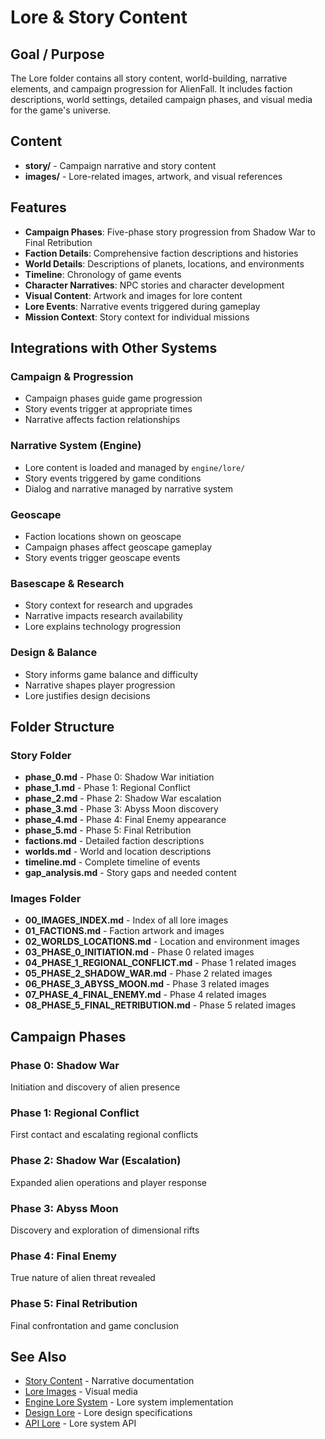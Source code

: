 # Lore & Story Content

## Goal / Purpose

The Lore folder contains all story content, world-building, narrative elements, and campaign progression for AlienFall. It includes faction descriptions, world settings, detailed campaign phases, and visual media for the game's universe.

## Content

- **story/** - Campaign narrative and story content
- **images/** - Lore-related images, artwork, and visual references

## Features

- **Campaign Phases**: Five-phase story progression from Shadow War to Final Retribution
- **Faction Details**: Comprehensive faction descriptions and histories
- **World Details**: Descriptions of planets, locations, and environments
- **Timeline**: Chronology of game events
- **Character Narratives**: NPC stories and character development
- **Visual Content**: Artwork and images for lore content
- **Lore Events**: Narrative events triggered during gameplay
- **Mission Context**: Story context for individual missions

## Integrations with Other Systems

### Campaign & Progression
- Campaign phases guide game progression
- Story events trigger at appropriate times
- Narrative affects faction relationships

### Narrative System (Engine)
- Lore content is loaded and managed by `engine/lore/`
- Story events triggered by game conditions
- Dialog and narrative managed by narrative system

### Geoscape
- Faction locations shown on geoscape
- Campaign phases affect geoscape gameplay
- Story events trigger geoscape events

### Basescape & Research
- Story context for research and upgrades
- Narrative impacts research availability
- Lore explains technology progression

### Design & Balance
- Story informs game balance and difficulty
- Narrative shapes player progression
- Lore justifies design decisions

## Folder Structure

### Story Folder
- **phase_0.md** - Phase 0: Shadow War initiation
- **phase_1.md** - Phase 1: Regional Conflict
- **phase_2.md** - Phase 2: Shadow War escalation
- **phase_3.md** - Phase 3: Abyss Moon discovery
- **phase_4.md** - Phase 4: Final Enemy appearance
- **phase_5.md** - Phase 5: Final Retribution
- **factions.md** - Detailed faction descriptions
- **worlds.md** - World and location descriptions
- **timeline.md** - Complete timeline of events
- **gap_analysis.md** - Story gaps and needed content

### Images Folder
- **00_IMAGES_INDEX.md** - Index of all lore images
- **01_FACTIONS.md** - Faction artwork and images
- **02_WORLDS_LOCATIONS.md** - Location and environment images
- **03_PHASE_0_INITIATION.md** - Phase 0 related images
- **04_PHASE_1_REGIONAL_CONFLICT.md** - Phase 1 related images
- **05_PHASE_2_SHADOW_WAR.md** - Phase 2 related images
- **06_PHASE_3_ABYSS_MOON.md** - Phase 3 related images
- **07_PHASE_4_FINAL_ENEMY.md** - Phase 4 related images
- **08_PHASE_5_FINAL_RETRIBUTION.md** - Phase 5 related images

## Campaign Phases

### Phase 0: Shadow War
Initiation and discovery of alien presence

### Phase 1: Regional Conflict
First contact and escalating regional conflicts

### Phase 2: Shadow War (Escalation)
Expanded alien operations and player response

### Phase 3: Abyss Moon
Discovery and exploration of dimensional rifts

### Phase 4: Final Enemy
True nature of alien threat revealed

### Phase 5: Final Retribution
Final confrontation and game conclusion

## See Also

- [Story Content](./story/README.md) - Narrative documentation
- [Lore Images](./images/README.md) - Visual media
- [Engine Lore System](../engine/lore/README.md) - Lore system implementation
- [Design Lore](../design/mechanics/Lore.md) - Lore design specifications
- [API Lore](../api/LORE.md) - Lore system API
